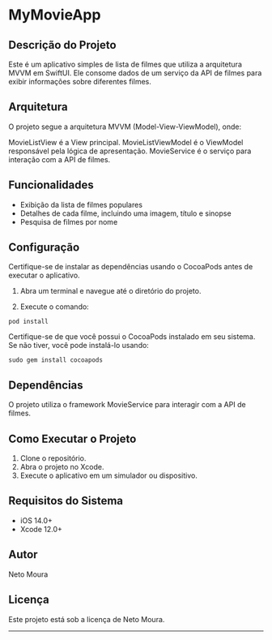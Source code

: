 # MyMovieApp

## Descrição do Projeto

Este é um aplicativo simples de lista de filmes que utiliza a arquitetura MVVM em SwiftUI. Ele consome dados de um serviço da API de filmes para exibir informações sobre diferentes filmes.

## Arquitetura

O projeto segue a arquitetura MVVM (Model-View-ViewModel), onde:

MovieListView é a View principal.
MovieListViewModel é o ViewModel responsável pela lógica de apresentação.
MovieService é o serviço para interação com a API de filmes.

## Funcionalidades

- Exibição da lista de filmes populares
- Detalhes de cada filme, incluindo uma imagem, título e sinopse
- Pesquisa de filmes por nome

## Configuração

Certifique-se de instalar as dependências usando o CocoaPods antes de executar o aplicativo.

1. Abra um terminal e navegue até o diretório do projeto.

2. Execute o comando:

`pod install`

Certifique-se de que você possui o CocoaPods instalado em seu sistema. Se não tiver, você pode instalá-lo usando:

`sudo gem install cocoapods`

## Dependências

O projeto utiliza o framework MovieService para interagir com a API de filmes.

## Como Executar o Projeto

1. Clone o repositório.
2. Abra o projeto no Xcode.
3. Execute o aplicativo em um simulador ou dispositivo.

## Requisitos do Sistema
- iOS 14.0+
- Xcode 12.0+

## Autor

Neto Moura

## Licença

Este projeto está sob a licença de Neto Moura.

---
